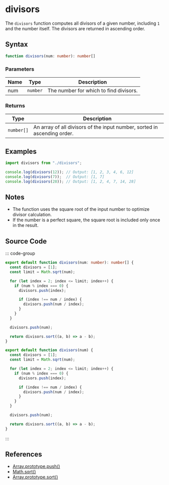 # divisors

The `divisors` function computes all divisors of a given number, including `1` and the number itself. The divisors are returned in ascending order.

## Syntax

```typescript
function divisors(num: number): number[]
```

### Parameters

| Name | Type     | Description                       |
|------|----------|-----------------------------------|
| num  | `number` | The number for which to find divisors. |

### Returns

| Type       | Description                                           |
|------------|-------------------------------------------------------|
| `number[]` | An array of all divisors of the input number, sorted in ascending order. |

## Examples

```typescript
import divisors from "./divisors";

console.log(divisors(12)); // Output: [1, 2, 3, 4, 6, 12]
console.log(divisors(7));  // Output: [1, 7]
console.log(divisors(28)); // Output: [1, 2, 4, 7, 14, 28]
```

## Notes

- The function uses the square root of the input number to optimize divisor calculation.
- If the number is a perfect square, the square root is included only once in the result.

## Source Code

::: code-group
```typescript
export default function divisors(num: number): number[] {
  const divisors = [1];
  const limit = Math.sqrt(num);

  for (let index = 2; index <= limit; index++) {
    if (num % index === 0) {
      divisors.push(index);

      if (index !== num / index) {
        divisors.push(num / index);
      }
    }
  }

  divisors.push(num);

  return divisors.sort((a, b) => a - b);
}
```

```javascript
export default function divisors(num) {
  const divisors = [1];
  const limit = Math.sqrt(num);

  for (let index = 2; index <= limit; index++) {
    if (num % index === 0) {
      divisors.push(index);

      if (index !== num / index) {
        divisors.push(num / index);
      }
    }
  }

  divisors.push(num);

  return divisors.sort((a, b) => a - b);
}
```
::: 

## References

- [Array.prototype.push()](https://developer.mozilla.org/en-US/docs/Web/JavaScript/Reference/Global_Objects/Array/push)  
- [Math.sqrt()](https://developer.mozilla.org/en-US/docs/Web/JavaScript/Reference/Global_Objects/Math/sqrt)  
- [Array.prototype.sort()](https://developer.mozilla.org/en-US/docs/Web/JavaScript/Reference/Global_Objects/Array/sort)